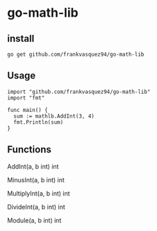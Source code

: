 # go-math-lib

## install

```http request
go get github.com/frankvasquez94/go-math-lib
```

## Usage

```
import "github.com/frankvasquez94/go-math-lib"
import "fmt"

func main() {
  sum := mathlb.AddInt(3, 4)
  fmt.Println(sum)  
}

```


## Functions

AddInt(a, b int) int

MinusInt(a, b int) int

MultiplyInt(a, b int) int

DivideInt(a, b int) int

Module(a, b int) int